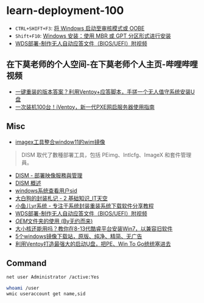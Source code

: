 # learn-deployment-100

* `CTRL+SHIFT+F3`: [将 Windows 启动至审核模式或 OOBE](https://learn.microsoft.com/zh-cn/windows-hardware/manufacture/desktop/boot-windows-to-audit-mode-or-oobe?view=windows-11)
* `Shift+F10`: [Windows 安装：使用 MBR 或 GPT 分区形式进行安装](https://learn.microsoft.com/zh-cn/windows-hardware/manufacture/desktop/windows-setup-installing-using-the-mbr-or-gpt-partition-style?view=windows-11)
* [WDS部署-制作无人自动应答文件（BIOS/UEFI）附视频](https://blog.csdn.net/u014588173/article/details/133276781 )


## 在下莫老师的个人空间-在下莫老师个人主页-哔哩哔哩视频

* [一键重装的版本答案？利用Ventoy+应答脚本，手搓一个无人值守系统安装U盘](https://www.bilibili.com/video/BV12w411w7ju)
* [一次装机100台！iVentoy，新一代PXE网启服务器使用指南](https://www.bilibili.com/video/BV1hP411e7HD/)


## Misc

* [imagex工具整合window11的wim镜像](https://blog.csdn.net/u010080562/article/details/120622554)

> DISM 取代了數種部署工具，包括 PEimg、Intlcfg、ImageX 和套件管理員。

* [DISM - 部署映像服務與管理](https://learn.microsoft.com/zh-tw/windows-hardware/manufacture/desktop/dism---deployment-image-servicing-and-management-technical-reference-for-windows?view=windows-11)
* [DISM 概述](https://learn.microsoft.com/zh-cn/windows-hardware/manufacture/desktop/what-is-dism?view=windows-11)
* [windows系统查看用户sid](https://www.cnblogs.com/heqiuyu/p/14299560.html)
* [大白狗的封装札记 - 2 基础知识_IT天空](https://www.itsk.com/thread/402224)
* [小鱼儿yr系统 - 专注于系统封装重装系统下载软件分享教程](https://www.yrxitong.com/)
* [WDS部署-制作无人自动应答文件（BIOS/UEFI）附视频](https://blog.csdn.net/u014588173/article/details/133276781 )
* [$OEM$文件夹的使用 (By无约而来)](https://www.cnblogs.com/mahocon/p/6612772.html)
* [大小核还能用吗？教你在8-13代酷睿平台安装Win7，以兼容旧软件](https://www.bilibili.com/video/BV1xd4y1p71R/?spm_id_from=333.880.my_history.page.click&vd_source=a59b1bbab5886cfdc3ab8370ba039efc)
* [5个windows镜像下载站，原版、纯净、精简、无广告](https://www.bilibili.com/video/BV1Fu411v7nM/?spm_id_from=333.880.my_history.page.click&vd_source=a59b1bbab5886cfdc3ab8370ba039efc)
* [利用Ventoy打造最强大的启动U盘，把PE、Win To Go统统塞进去](https://www.bilibili.com/video/BV1EZ4y18769/?spm_id_from=333.999.0.0&vd_source=a59b1bbab5886cfdc3ab8370ba039efc)


## Command

```bash
net user Administrator /active:Yes

whoami /user
wmic useraccount get name,sid
```